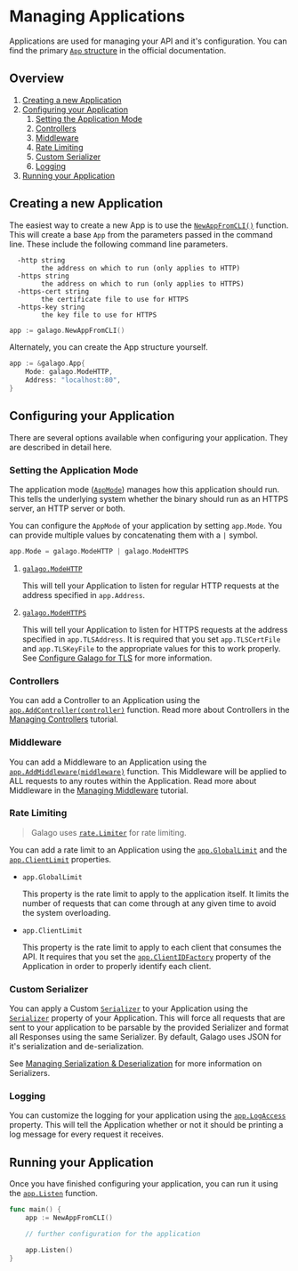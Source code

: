 # Managing Applications

Applications are used for managing your API and it's configuration. You can find the primary [`App` structure](https://godoc.org/github.com/nathan-fiscaletti/galago#App) in the official documentation.

## Overview

1. [Creating a new Application](#creating-a-new-appllication)
2. [Configuring your Application](#configuring-your-application)
   1. [Setting the Application Mode](#setting-the-application-mode)
   2. [Controllers](#controllers)
   3. [Middleware](#middleware)
   4. [Rate Limiting](#rate-limiting)
   5. [Custom Serializer](#custom-serializer)
   6. [Logging](#logging)
3. [Running your Application](#running-your-application)

## Creating a new Application

The easiest way to create a new App is to use the [`NewAppFromCLI()`](https://godoc.org/github.com/nathan-fiscaletti/galago#NewAppFromCLI) function. This will create a base `App` from the parameters passed in the command line. These include the following command line parameters.

```
  -http string
        the address on which to run (only applies to HTTP)
  -https string
        the address on which to run (only applies to HTTPS)
  -https-cert string
        the certificate file to use for HTTPS
  -https-key string
        the key file to use for HTTPS
```

```go
app := galago.NewAppFromCLI()
```

Alternately, you can create the App structure yourself.

```go
app := &galago.App{
    Mode: galago.ModeHTTP,
    Address: "localhost:80",
}
```

## Configuring your Application

There are several options available when configuring your application. They are described in detail here.

### Setting the Application Mode

The application mode ([`AppMode`](https://godoc.org/github.com/nathan-fiscaletti/galago#AppMode)) manages how this application should run. This tells the underlying system whether the binary should run as an HTTPS server, an HTTP server or both.

You can configure the `AppMode` of your application by setting `app.Mode`. You can provide multiple values by concatenating them with a `|` symbol. 

```go
app.Mode = galago.ModeHTTP | galago.ModeHTTPS
```

1. [`galago.ModeHTTP`](https://godoc.org/github.com/nathan-fiscaletti/galago#ModeHTTP)

   This will tell your Application to listen for regular HTTP requests at the address specified in `app.Address`.

2. [`galago.ModeHTTPS`](https://godoc.org/github.com/nathan-fiscaletti/galago#ModeHTTPS)

   This will tell your Application to listen for HTTPS requests at the address specified in `app.TLSAddress`. It is required that you set `app.TLSCertFile` and `app.TLSKeyFile` to the appropriate values for this to work properly. See [Configure Galago for TLS](./tls.md) for more information.

### Controllers

You can add a Controller to an Application using the [`app.AddController(controller)`](https://godoc.org/github.com/nathan-fiscaletti/galago#App.AddController) function. Read more about Controllers in the [Managing Controllers](./controllers.md) tutorial.

### Middleware

You can add a Middleware to an Application using the [`app.AddMiddleware(middleware)`](https://godoc.org/github.com/nathan-fiscaletti/galago#App.AddMiddleware) function. This Middleware will be applied to ALL requests to any routes within the Application. Read more about Middleware in the [Managing Middleware](./middleware.md) tutorial.

### Rate Limiting

> Galago uses [`rate.Limiter`](https://godoc.org/golang.org/x/time/rate#Limiter) for rate limiting. 

You can add a rate limit to an Application using the [`app.GlobalLimit`](https://godoc.org/github.com/nathan-fiscaletti/galago#App.GlobalLimit) and the [`app.ClientLimit`](https://godoc.org/github.com/nathan-fiscaletti/galago#App.ClientLimit) properties. 

- `app.GlobalLimit`

   This property is the rate limit to apply to the application itself. It limits the number of requests that can come through at any given time to avoid the system overloading.

- `app.ClientLimit`

   This property is the rate limit to apply to each client that consumes the API. It requires that you set the [`app.ClientIDFactory`](https://godoc.org/github.com/nathan-fiscaletti/galago#App.ClientIDFactory) property of the Application in order to properly identify each client.

### Custom Serializer

You can apply a Custom [`Serializer`](https://godoc.org/github.com/nathan-fiscaletti/galago#Serializer) to your Application using the [`Serializer`](https://godoc.org/github.com/nathan-fiscaletti/galago#App.Serializer) property of your Application. This will force all requests that are sent to your application to be parsable by the provided Serializer and format all Responses using the same Serializer. By default, Galago uses JSON for it's serialization and de-serialization. 

See [Managing Serialization & Deserialization](./serialization.md) for more information on Serializers.

### Logging

You can customize the logging for your application using the [`app.LogAccess`](https://godoc.org/github.com/nathan-fiscaletti/galago#App.LogAccess) property. This will tell the Application whether or not it should be printing a log message for every request it receives.

## Running your Application

Once you have finished configuring your application, you can run it using the [`app.Listen`](https://godoc.org/github.com/nathan-fiscaletti/galago#App.Listen) function.

```go
func main() {
    app := NewAppFromCLI()

    // further configuration for the application

    app.Listen()
}
```
